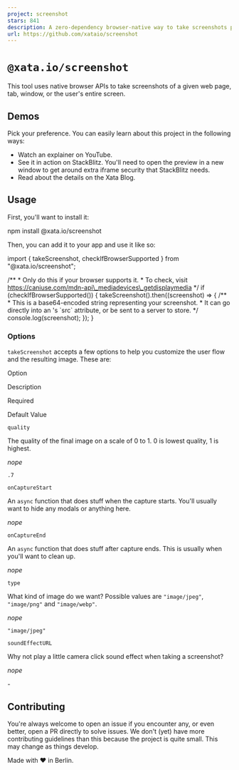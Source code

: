 ```yaml
---
project: screenshot
stars: 841
description: A zero-dependency browser-native way to take screenshots powered by the native web MediaDevices API.
url: https://github.com/xataio/screenshot
---
```


`@xata.io/screenshot`
=====================

This tool uses native browser APIs to take screenshots of a given web page, tab, window, or the user's entire screen.

Demos
-----

Pick your preference. You can easily learn about this project in the following ways:

-   Watch an explainer on YouTube.
-   See it in action on StackBlitz. You'll need to open the preview in a new window to get around extra iframe security that StackBlitz needs.
-   Read about the details on the Xata Blog.

Usage
-----

First, you'll want to install it:

npm install @xata.io/screenshot

Then, you can add it to your app and use it like so:

import { takeScreenshot, checkIfBrowserSupported } from "@xata.io/screenshot";

/\*\*
 \* Only do this if your browser supports it.
 \* To check, visit https://caniuse.com/mdn-api\_mediadevices\_getdisplaymedia
 \*/
if (checkIfBrowserSupported()) {
  takeScreenshot().then((screenshot) \=> {
    /\*\*
     \* This is a base64-encoded string representing your screenshot.
     \* It can go directly into an <img>'s \`src\` attribute, or be sent to a server to store.
     \*/
    console.log(screenshot);
  });
}

### Options

`takeScreenshot` accepts a few options to help you customize the user flow and the resulting image. These are:

Option

Description

Required

Default Value

`quality`

The quality of the final image on a scale of 0 to 1. 0 is lowest quality, 1 is highest.

_nope_

`.7`

`onCaptureStart`

An `async` function that does stuff when the capture starts. You'll usually want to hide any modals or anything here.

_nope_

`onCaptureEnd`

An `async` function that does stuff after capture ends. This is usually when you'll want to clean up.

_nope_

`type`

What kind of image do we want? Possible values are `"image/jpeg"`, `"image/png"` and `"image/webp"`.

_nope_

`"image/jpeg"`

`soundEffectURL`

Why not play a little camera click sound effect when taking a screenshot?

_nope_

\-

Contributing
------------

You're always welcome to open an issue if you encounter any, or even better, open a PR directly to solve issues. We don't (yet) have more contributing guidelines than this because the project is quite small. This may change as things develop.

Made with ❤️ in Berlin.
